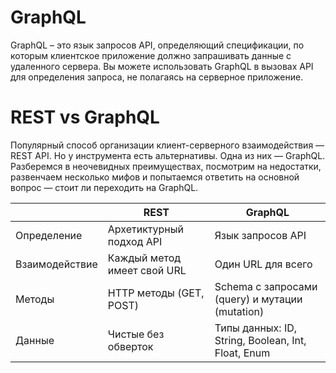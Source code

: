 # GraphQL
GraphQL – это язык запросов API, определяющий спецификации, по которым клиентское приложение должно запрашивать данные с удаленного сервера. Вы можете использовать GraphQL в вызовах API для определения запроса, не полагаясь на серверное приложение.

# REST vs GraphQL
Популярный способ организации клиент-серверного взаимодействия — REST API. Но у инструмента есть альтернативы. Одна из них — GraphQL. Разберемся в неочевидных преимуществах, посмотрим на недостатки, развенчаем несколько мифов и попытаемся ответить на основной вопрос — стоит ли переходить на GraphQL.

| | REST | GraphQL |
|-|-|-|
| Определение | Архетиктурный подход API | Язык запросов API |
| Взаимодействие | Каждый метод имеет свой URL | Один URL для всего |
| Методы | HTTP методы (GET, POST) | Schema c запросами (query) и мутации (mutation) |
| Данные | Чистые без обверток | Типы данных: ID, String, Boolean, Int, Float, Enum  |
